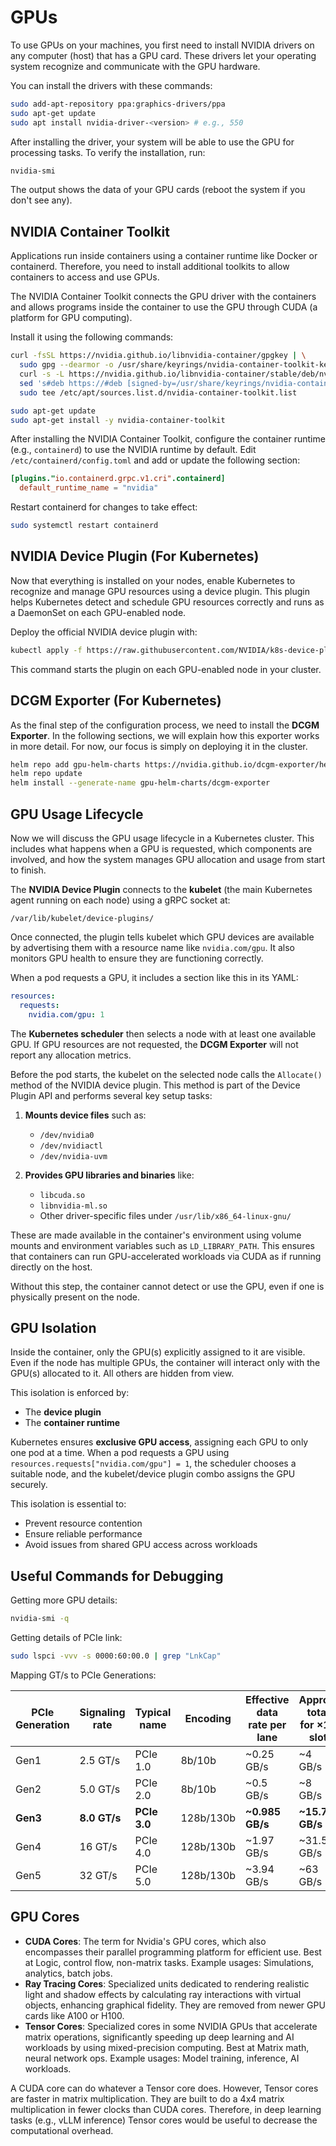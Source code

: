 # GPUs

To use GPUs on your machines, you first need to install NVIDIA drivers on any computer (host) that has a GPU card. These drivers let your operating system recognize and communicate with the GPU hardware. 

You can install the drivers with these commands:

```bash
sudo add-apt-repository ppa:graphics-drivers/ppa
sudo apt-get update
sudo apt install nvidia-driver-<version> # e.g., 550
```

After installing the driver, your system will be able to use the GPU for processing tasks. To verify the installation, run:

```bash
nvidia-smi
```

The output shows the data of your GPU cards (reboot the system if you don't see any).

## NVIDIA Container Toolkit

Applications run inside containers using a container runtime like Docker or containerd. Therefore, you need to install additional toolkits to allow containers to access and use GPUs. 

The NVIDIA Container Toolkit connects the GPU driver with the containers and allows programs inside the container to use the GPU through CUDA (a platform for GPU computing).

Install it using the following commands:

```bash
curl -fsSL https://nvidia.github.io/libnvidia-container/gpgkey | \
  sudo gpg --dearmor -o /usr/share/keyrings/nvidia-container-toolkit-keyring.gpg && \
  curl -s -L https://nvidia.github.io/libnvidia-container/stable/deb/nvidia-container-toolkit.list | \
  sed 's#deb https://#deb [signed-by=/usr/share/keyrings/nvidia-container-toolkit-keyring.gpg] https://#g' | \
  sudo tee /etc/apt/sources.list.d/nvidia-container-toolkit.list

sudo apt-get update
sudo apt-get install -y nvidia-container-toolkit
```

After installing the NVIDIA Container Toolkit, configure the container runtime (e.g., `containerd`) to use the NVIDIA runtime by default. Edit `/etc/containerd/config.toml` and add or update the following section:

```toml
[plugins."io.containerd.grpc.v1.cri".containerd]
  default_runtime_name = "nvidia"
```

Restart containerd for changes to take effect:

```bash
sudo systemctl restart containerd
```

## NVIDIA Device Plugin (For Kubernetes)

Now that everything is installed on your nodes, enable Kubernetes to recognize and manage GPU resources using a device plugin. This plugin helps Kubernetes detect and schedule GPU resources correctly and runs as a DaemonSet on each GPU-enabled node.

Deploy the official NVIDIA device plugin with:

```bash
kubectl apply -f https://raw.githubusercontent.com/NVIDIA/k8s-device-plugin/v0.14.0/nvidia-device-plugin.yml
```

This command starts the plugin on each GPU-enabled node in your cluster.

## DCGM Exporter (For Kubernetes)

As the final step of the configuration process, we need to install the **DCGM Exporter**. In the following sections, we will explain how this exporter works in more detail. For now, our focus is simply on deploying it in the cluster.

```bash
helm repo add gpu-helm-charts https://nvidia.github.io/dcgm-exporter/helm-charts
helm repo update
helm install --generate-name gpu-helm-charts/dcgm-exporter
```

## GPU Usage Lifecycle

Now we will discuss the GPU usage lifecycle in a Kubernetes cluster. This includes what happens when a GPU is requested, which components are involved, and how the system manages GPU allocation and usage from start to finish.

The **NVIDIA Device Plugin** connects to the **kubelet** (the main Kubernetes agent running on each node) using a gRPC socket at:

```
/var/lib/kubelet/device-plugins/
```

Once connected, the plugin tells kubelet which GPU devices are available by advertising them with a resource name like `nvidia.com/gpu`. It also monitors GPU health to ensure they are functioning correctly.

When a pod requests a GPU, it includes a section like this in its YAML:

```yaml
resources:
  requests:
    nvidia.com/gpu: 1
```

The **Kubernetes scheduler** then selects a node with at least one available GPU. If GPU resources are not requested, the **DCGM Exporter** will not report any allocation metrics.

Before the pod starts, the kubelet on the selected node calls the `Allocate()` method of the NVIDIA device plugin. This method is part of the Device Plugin API and performs several key setup tasks:

1. **Mounts device files** such as:

   * `/dev/nvidia0`
   * `/dev/nvidiactl`
   * `/dev/nvidia-uvm`

2. **Provides GPU libraries and binaries** like:

   * `libcuda.so`
   * `libnvidia-ml.so`
   * Other driver-specific files under `/usr/lib/x86_64-linux-gnu/`

These are made available in the container's environment using volume mounts and environment variables such as `LD_LIBRARY_PATH`. This ensures that containers can run GPU-accelerated workloads via CUDA as if running directly on the host.

Without this step, the container cannot detect or use the GPU, even if one is physically present on the node.

## GPU Isolation

Inside the container, only the GPU(s) explicitly assigned to it are visible. Even if the node has multiple GPUs, the container will interact only with the GPU(s) allocated to it. All others are hidden from view.

This isolation is enforced by:

* The **device plugin**
* The **container runtime**

Kubernetes ensures **exclusive GPU access**, assigning each GPU to only one pod at a time. When a pod requests a GPU using `resources.requests["nvidia.com/gpu"] = 1`, the scheduler chooses a suitable node, and the kubelet/device plugin combo assigns the GPU securely.

This isolation is essential to:

* Prevent resource contention
* Ensure reliable performance
* Avoid issues from shared GPU access across workloads

## Useful Commands for Debugging

Getting more GPU details:

```bash
nvidia-smi -q
```

Getting details of PCIe link:

```bash
sudo lspci -vvv -s 0000:60:00.0 | grep "LnkCap"
```

Mapping GT/s to PCIe Generations:

| PCIe Generation | Signaling rate | Typical name | Encoding  | Effective data rate per lane | Approx. total for ×16 slot |
| --------------- | -------------- | ------------ | --------- | ---------------------------- | -------------------------- |
| Gen1            | 2.5 GT/s       | PCIe 1.0     | 8b/10b    | ~0.25 GB/s                   | ~4 GB/s                    |
| Gen2            | 5.0 GT/s       | PCIe 2.0     | 8b/10b    | ~0.5 GB/s                    | ~8 GB/s                    |
| **Gen3**        | **8.0 GT/s**   | **PCIe 3.0** | 128b/130b | **~0.985 GB/s**              | **~15.75 GB/s**            |
| Gen4            | 16 GT/s        | PCIe 4.0     | 128b/130b | ~1.97 GB/s                   | ~31.5 GB/s                 |
| Gen5            | 32 GT/s        | PCIe 5.0     | 128b/130b | ~3.94 GB/s                   | ~63 GB/s                   |

## GPU Cores

- **CUDA Cores**: The term for Nvidia's GPU cores, which also encompasses their parallel programming platform for efficient use. Best at Logic, control flow, non-matrix tasks. Example usages: Simulations, analytics, batch jobs.
- **Ray Tracing Cores**: Specialized units dedicated to rendering realistic light and shadow effects by calculating ray interactions with virtual objects, enhancing graphical fidelity. They are removed from newer GPU cards like A100 or H100.
- **Tensor Cores**: Specialized cores in some NVIDIA GPUs that accelerate matrix operations, significantly speeding up deep learning and AI workloads by using mixed-precision computing. Best at Matrix math, neural network ops. Example usages: Model training, inference, AI workloads.

A CUDA core can do whatever a Tensor core does. However, Tensor cores are faster in matrix multiplication. They are built to do a 4x4 matrix multiplication in fewer clocks than CUDA cores. Therefore, in deep learning tasks (e.g., vLLM inference) Tensor cores would be useful to decrease the computational overhead.
